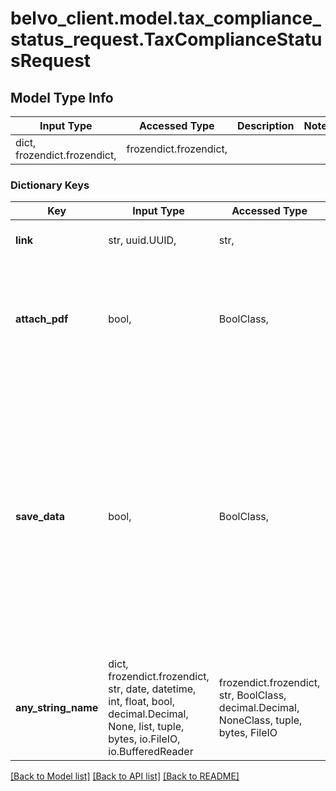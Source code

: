 # belvo_client.model.tax_compliance_status_request.TaxComplianceStatusRequest

## Model Type Info
Input Type | Accessed Type | Description | Notes
------------ | ------------- | ------------- | -------------
dict, frozendict.frozendict,  | frozendict.frozendict,  |  | 

### Dictionary Keys
Key | Input Type | Accessed Type | Description | Notes
------------ | ------------- | ------------- | ------------- | -------------
**link** | str, uuid.UUID,  | str,  | The fiscal &#x60;link.id&#x60; to use. | value must be a uuid
**attach_pdf** | bool,  | BoolClass,  | When set to &#x60;true&#x60;, you will receive the PDF in binary format in the response. | [optional] if omitted the server will use the default value of False
**save_data** | bool,  | BoolClass,  | Indicates whether or not to persist the data in Belvo. By default, this is set to &#x60;true&#x60; and we return a 201 Created response. When set to &#x60;false&#x60;, the data won&#x27;t be persisted and we return a 200 OK response. | [optional] if omitted the server will use the default value of True
**any_string_name** | dict, frozendict.frozendict, str, date, datetime, int, float, bool, decimal.Decimal, None, list, tuple, bytes, io.FileIO, io.BufferedReader | frozendict.frozendict, str, BoolClass, decimal.Decimal, NoneClass, tuple, bytes, FileIO | any string name can be used but the value must be the correct type | [optional]

[[Back to Model list]](../../README.md#documentation-for-models) [[Back to API list]](../../README.md#documentation-for-api-endpoints) [[Back to README]](../../README.md)

